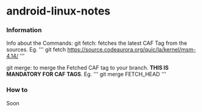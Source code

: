 ﻿# android-linux-notes

### Information
Info about the Commands: 
git fetch: fetches the latest CAF Tag from the sources. Eg. 
'''
git fetch https://source.codeaurora.org/quic/la/kernel/msm-4.14/
'''

git merge: to merge the Fetched CAF tag to your branch. **THIS IS MANDATORY FOR CAF TAGS**. Eg.
''' 
git merge FETCH_HEAD
'''

### How to 
Soon
